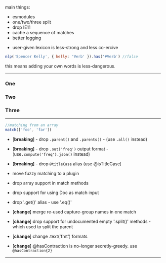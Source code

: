 main things:

- esmodules
- one/two/three split
- drop IE11
- cache a sequence of matches
- better logging

* user-given lexicon is less-strong and less co-ercive

```js
nlp('Spencer Kelly', { kelly: 'Verb' }).has('#Verb') //false
```

this means adding your own words is less-dangerous.

---

### One

### Two

### Three

---

```js
//matching from an array
match(['foo', 'far'])
```

- **[breaking]** - drop `.parent()` and `.parents()` - (use `.all()` instead)
- **[breaking]** - drop `.out('freq')` output format - (use`.compute('freq').json()` instead)
- **[breaking]** - drop `@titleCase` alias (use @isTitleCase)

- move fuzzy matching to a plugin
- drop array support in match methods
- drop support for using Doc as match input
- drop '.get()' alias - use '.eq()'
- **[change]** merge re-used capture-group names in one match
- **[change]** drop support for undocumented empty '.split()' methods - which used to split the parent
- **[change]** change .text('fmt') formats
- **[change]** @hasContraction is no-longer secretly-greedy. use `@hasContraction{2}`

---
